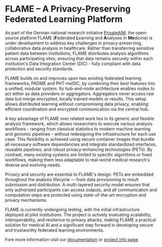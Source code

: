 # FLAME – A Privacy-Preserving Federated Learning Platform

As part of the German national research initiative [PrivateAIM](../projects/privateaim), the open-source platform FLAME
(**F**ederated **L**earning and **A**nalyses in **Me**dicine) is under development to address key challenges in privacy-preserving, collaborative data analysis
in healthcare. Rather than transferring sensitive patient data between institutions, FLAME distributes analysis algorithms across participating sites,
ensuring that data remains securely within each institution's Data Integration Center (DIC) - fully compliant with data protection and security standards.

FLAME builds on and improves upon two existing federated learning frameworks, PADME and PHT-meDIC, by combining their best features into a unified,
modular system. Its hub-and-node architecture enables nodes to act either as data providers or aggregators. Aggregators never access raw data but
merge encrypted, locally trained models or results. This setup allows distributed learning without compromising data privacy, enabling efficient
coordination and encrypted communication via the central hub.

A key advantage of FLAME over related work lies in its generic and flexible analysis framework, which allows researchers to execute various analysis
workflows - ranging from classical statistics to modern machine learning and genomic pipelines - without redesigning the infrastructure for
each use case. This flexibility is achieved using secure container images that bundle all necessary software dependencies and integrate
standardized interfaces, reusable pipelines, and robust privacy-enhancing technologies (PETs). By contrast, many existing systems are limited
to specific algorithms or fixed workflows, making them less adaptable to real-world medical research's diverse and evolving needs.

Privacy and security are essential to FLAME's design. PETs are embedded throughout the analysis lifecycle — from data provisioning to result
submission and distribution. A multi-layered security model ensures that only authorized participants can access outputs, and all communication
and computation steps are protected using state-of-the-art encryption and privacy mechanisms.

FLAME is currently undergoing testing, with the initial infrastructure deployed at pilot institutions. The project is actively evaluating scalability,
interoperability, and resilience to privacy attacks, making FLAME a practical solution for medical AI and a significant step forward
in developing secure and trustworthy federated learning environments.

Fore more information visit our [documentation](https://docs.privateaim.net/) or [project info page](https://privateaim.de/).
